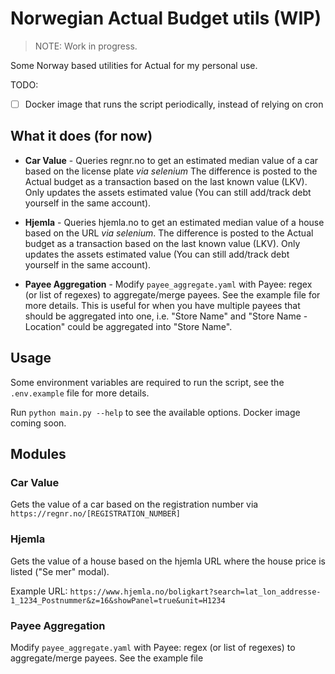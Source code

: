 # Norwegian Actual Budget utils (WIP)

> NOTE: Work in progress.

Some Norway based utilities for Actual for my personal use.

TODO:

- [ ] Docker image that runs the script periodically, instead of relying on cron

## What it does (for now)

- **Car Value** - Queries regnr.no to get an estimated median value of a car based on the license plate _via selenium_
  The difference is posted to the Actual budget as a transaction based on the last known value (LKV). Only updates the
  assets estimated value (You can still add/track debt yourself in the same account).

- **Hjemla** - Queries hjemla.no to get an estimated median value of a house based on the URL _via selenium_. The
  difference is posted to the Actual budget as a transaction based on the last known value (LKV). Only updates the
  assets estimated value (You can still add/track debt yourself in the same account).

- **Payee Aggregation** - Modify `payee_aggregate.yaml` with Payee: regex (or list of regexes) to aggregate/merge
  payees. See the example file for more details. This is useful for when you have multiple payees that should be
  aggregated into one, i.e. "Store Name" and "Store Name - Location" could be aggregated into "Store Name".

## Usage

Some environment variables are required to run the script, see the `.env.example` file for more details.

Run `python main.py --help` to see the available options. Docker image coming soon.

## Modules

### Car Value

Gets the value of a car based on the registration number via `https://regnr.no/[REGISTRATION_NUMBER]`

### Hjemla

Gets the value of a house based on the hjemla URL where the house price is listed ("Se mer" modal).

Example URL: `https://www.hjemla.no/boligkart?search=lat_lon_addresse-1_1234_Postnummer&z=16&showPanel=true&unit=H1234`

### Payee Aggregation

Modify `payee_aggregate.yaml` with Payee: regex (or list of regexes) to aggregate/merge payees. See the example file